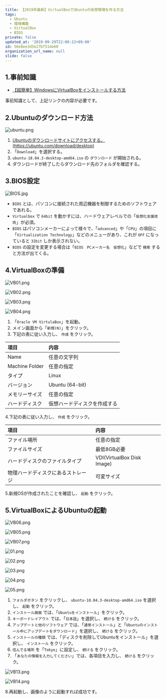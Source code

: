```yaml
---
title: 【2019年最新】VirtualBoxでUbuntuの仮想環境を作る方法
tags:
  - Ubuntu
  - 環境構築
  - VirtualBox
  - BIOS
private: false
updated_at: '2019-09-29T22:00:22+09:00'
id: 56e8ee3d5e27bf514e60
organization_url_name: null
slide: false
---
```

## 1.事前知識
- [【超簡単】WindowsにVirtualBoxをインストールする方法](https://qiita.com/ryome/items/519fd7e50fb0b951fd7f)

事前知識として、上記リンクの内容が必要です。

## 2.Ubuntuのダウンロード方法

![ubuntu.png](https://qiita-image-store.s3.ap-northeast-1.amazonaws.com/0/449867/a0d369a3-fce7-1081-9225-448bcba6ad17.png)

1. [Ubuntuのダウンロードサイトにアクセスする。(https://ubuntu.com/download/desktop)](https://ubuntu.com/download/desktop)
2. 「`Download`」を選択する。
3. `ubuntu-18.04.3-desktop-amd64.iso` の `ダウンロード` が開始される。
4. ダウンロードが終了したらダウンロード先のフォルダを確認する。

## 3.BIOS設定

![BIOS.jpg](https://qiita-image-store.s3.ap-northeast-1.amazonaws.com/0/449867/2e7d9e5f-9af7-b92d-12c2-09dfcd9337e3.jpeg)

- `BIOS` とは、パソコンに接続された周辺機器を制御するためのソフトウェアであれる。
- `Virtualbox` で `64bit` を動かすには、ハードウェアレベルでの「`仮想化支援技術`」が必須。
- `BIOS` はパソコンメーカーによって様々で、「`advanced`」や「`CPU`」の項目に「`Virtualization Technology`」などのメニューがあり、これが `OFF` になっていると `32bit` しか表示されない。
- `BIOS` の設定を変更する場合は「`BIOS　PCメーカー名　仮想化`」などで `検索` すると方法が出てくる。

## 4.VirtualBoxの準備

![VB01.png](https://qiita-image-store.s3.ap-northeast-1.amazonaws.com/0/449867/26ecf39a-fbe0-0884-9168-9eee189c0f62.png)

![VB02.png](https://qiita-image-store.s3.ap-northeast-1.amazonaws.com/0/449867/2dff54ca-f7d5-2ad9-d403-7a542dbff943.png)

![VB03.png](https://qiita-image-store.s3.ap-northeast-1.amazonaws.com/0/449867/62faa55c-1664-73c9-cbcf-0fa0883e8372.png)

![VB04.png](https://qiita-image-store.s3.ap-northeast-1.amazonaws.com/0/449867/37433c5c-ed18-ba03-211c-91ad921bef8a.png)

1. 「`Oracle VM VirtulaBox`」を起動。
2. メイン画面から「`新規(N)`」をクリック。
3. 下記の表に従い入力し、 `作成` をクリック。

|項目|内容|
|:------------------------|:------------------------------------------|
| Name                 | 任意の文字列                  |
| Machine Folder               | 任意の指定|
| タイプ                | Linux|
| バージョン                | Ubuntu (64-bit)|
| メモリーサイズ                | 任意の指定|
| ハードディスク                | 仮想ハードディスクを作成する|

4.下記の表に従い入力し、 `作成` をクリック。

|項目|内容|
|:------------------------|:------------------------------------------|
| ファイル場所                 | 任意の指定                  |
| ファイルサイズ               | 最低8GB必要|
| ハードディスクのファイルタイプ      |VDI(VirtualBox Disk Image)|
| 物理ハードディスクにあるストレージ      |可変サイズ|

5.新規OSが作成されたことを確認し、 `起動` をクリック。

## 5.VirtualBoxによるUbuntuの起動

![VB06.png](https://qiita-image-store.s3.ap-northeast-1.amazonaws.com/0/449867/a7063b62-df87-a37c-e2e3-b3e9cc521c36.png)

![VB05.png](https://qiita-image-store.s3.ap-northeast-1.amazonaws.com/0/449867/01c56275-888d-68b5-7db1-28b4c7fa9837.png)

![VB07.png](https://qiita-image-store.s3.ap-northeast-1.amazonaws.com/0/449867/00596b55-457e-af32-fb15-4e1f8eac1081.png)

![01.png](https://qiita-image-store.s3.ap-northeast-1.amazonaws.com/0/449867/7381b9d6-c5a5-b3db-adfb-867e61265d69.png)

![02.png](https://qiita-image-store.s3.ap-northeast-1.amazonaws.com/0/449867/b323b70e-8acb-e709-0cd1-1e3dce0ee92b.png)

![03.png](https://qiita-image-store.s3.ap-northeast-1.amazonaws.com/0/449867/a4dd0d1b-e7d7-d758-43ba-4ec1e212e559.png)

![04.png](https://qiita-image-store.s3.ap-northeast-1.amazonaws.com/0/449867/7c267212-0ecb-fe76-6571-321540a0ff21.png)

![05.png](https://qiita-image-store.s3.ap-northeast-1.amazonaws.com/0/449867/374c9f5c-3a4d-9752-0c75-2c4a7a9fddb7.png)

1. `フォルダボタン` をクリックし、 `ubuntu-18.04.3-desktop-amd64.iso` を選択し、 `起動` をクリック。
2. `インストール画面` では、「`Ubuntuをインストール`」をクリック。
3. `キーボードレイアウト` では、「`日本語`」を選択し、 `続ける` をクリック。
4. `アップデートと他のソフトウェア` では、「`通常インストール`」と「`Ubuntuのインストール中にアップデートをダウンロード`」を選択し、 `続ける` をクリック。
5. `インストールの種類` では、「ディスクを削除してUbuntuをインストール」を選択し、 `インストール` をクリック。
6. `住んでる場所` を「`Tokyo`」に設定し、 `続ける` をクリック。
7. 「`あなたの情報を入力してください`」では、各項目を入力し、 `続ける` をクリック。

![VB13.png](https://qiita-image-store.s3.ap-northeast-1.amazonaws.com/0/449867/c92907a4-383b-2d48-3024-712b28d59f14.png)

![VB14.png](https://qiita-image-store.s3.ap-northeast-1.amazonaws.com/0/449867/83fb6397-a21e-6e95-9866-6870a9caceb2.png)

8.再起動し、画像のように起動すれば成功です。









